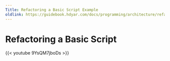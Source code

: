 ```yaml
---
Title: Refactoring a Basic Script Example
oldlink: https://guidebook.hdyar.com/docs/programming/architecture/refactoring-a-basic-script-example/
---
```

# Refactoring a Basic Script

{{< youtube 9YsQM7jboDs >}}
